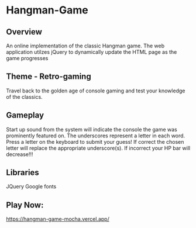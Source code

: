# Hangman-Game

## Overview
An online implementation of the classic Hangman game. The web application utilzes jQuery to dynamically update the HTML page as the game progresses 

## Theme - Retro-gaming

Travel back to the golden age of console gaming and test your knowledge of the classics. 

## Gameplay

Start up sound from the system will indicate the console the game was prominently featured on. The underscores represent a letter in each word. Press a letter on the keyboard to submit your guess! If correct the chosen letter will replace the appropriate underscore(s). If incorrect your HP bar will decrease!!!

## Libraries

JQuery
Google fonts

## Play Now:

https://hangman-game-mocha.vercel.app/

